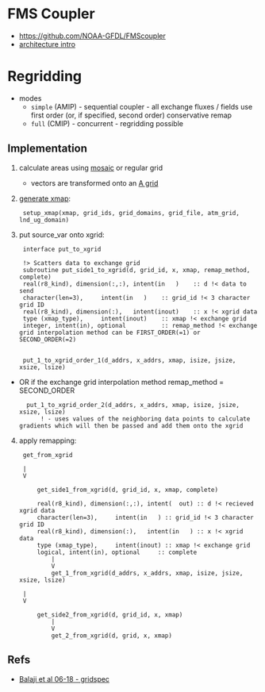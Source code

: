 # **FMS Coupler**

-  https://github.com/NOAA-GFDL/FMScoupler
- [architecture intro](https://extranet.gfdl.noaa.gov/~vb/talks/coupler.pdf)

# Regridding
- modes
    - `simple` (AMIP) - sequential coupler - all exchange fluxes / fields use first order (or, if specified, second order) conservative remap
    - `full` (CMIP) - concurrent - regridding possible

## Implementation


1. calculate areas using [mosaic](https://data1.gfdl.noaa.gov/~arl/pubrel/r/mom4p1/src/mom4p1/doc/mosaic_tool.html) or regular grid
    - vectors are transformed onto an [A grid](http://indico.ictp.it/event/a12235/material/0/2.pdf)

2. [generate xmap](https://github.com/NOAA-GFDL/FMS/blob/main/exchange/xgrid.F90#L1512):

        setup_xmap(xmap, grid_ids, grid_domains, grid_file, atm_grid, lnd_ug_domain)

3. put source_var onto xgrid:

        interface put_to_xgrid

        !> Scatters data to exchange grid
        subroutine put_side1_to_xgrid(d, grid_id, x, xmap, remap_method, complete)
        real(r8_kind), dimension(:,:), intent(in   )    :: d !< data to send
        character(len=3),     intent(in   )    :: grid_id !< 3 character grid ID
        real(r8_kind), dimension(:),   intent(inout)    :: x !< xgrid data
        type (xmap_type),     intent(inout)    :: xmap !< exchange grid
        integer, intent(in), optional          :: remap_method !< exchange grid interpolation method can be FIRST_ORDER(=1) or SECOND_ORDER(=2) 


        put_1_to_xgrid_order_1(d_addrs, x_addrs, xmap, isize, jsize, xsize, lsize)

- OR if the exchange grid interpolation method remap_method = SECOND_ORDER

        put_1_to_xgrid_order_2(d_addrs, x_addrs, xmap, isize, jsize, xsize, lsize)
            ! - uses values of the neighboring data points to calculate gradients which will then be passed and add them onto the xgrid

4. apply remapping:
        
        get_from_xgrid
        
        |
        V

            get_side1_from_xgrid(d, grid_id, x, xmap, complete)

            real(r8_kind), dimension(:,:), intent(  out) :: d !< recieved xgrid data
            character(len=3),     intent(in   ) :: grid_id !< 3 character grid ID
            real(r8_kind), dimension(:),   intent(in   ) :: x !< xgrid data
            type (xmap_type),     intent(inout) :: xmap !< exchange grid
            logical, intent(in), optional     :: complete
                |
                V
                get_1_from_xgrid(d_addrs, x_addrs, xmap, isize, jsize, xsize, lsize)

        |
        V

            get_side2_from_xgrid(d, grid_id, x, xmap)
                |
                V
                get_2_from_xgrid(d, grid, x, xmap)


## Refs
- [Balaji et al 06-18 - gridspec](https://arxiv.org/pdf/1911.08638.pdf)



